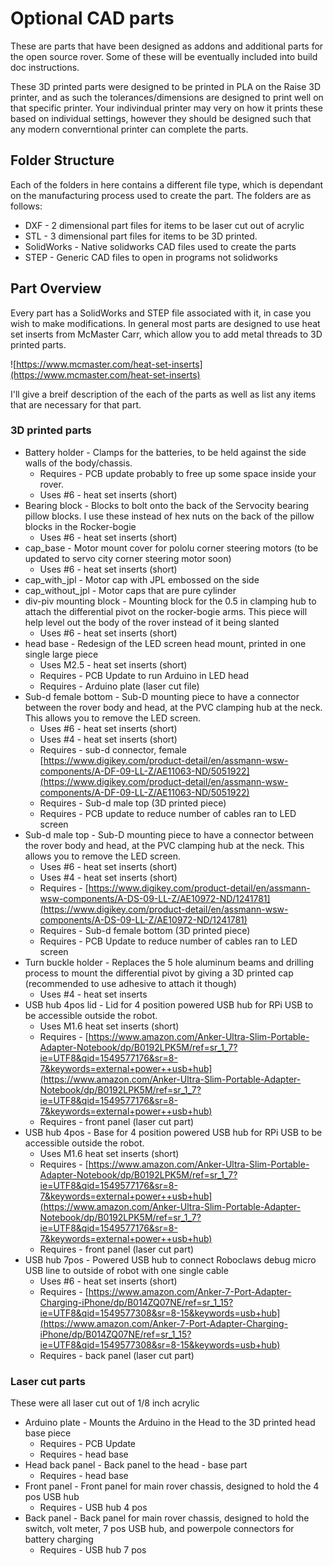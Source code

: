 # Optional CAD parts
These are parts that have been designed as addons and additional parts for the open source rover. Some of these will be eventually included into build doc instructions. 

These 3D printed parts were designed to be printed in PLA on the Raise 3D printer, and as such the tolerances/dimensions are designed to print well on that specific printer. Your indivindual printer may very on how it prints these based on individual settings, however they should be designed such that any modern converntional printer can complete the parts. 


## Folder Structure
Each of the folders in here contains a different file type, which is dependant on the manufacturing process used to create the part. The folders are as follows:

  * DXF - 2 dimensional part files for items to be laser cut out of acrylic
  * STL - 3 dimensional part files for items to be 3D printed. 
  * SolidWorks - Native solidworks CAD files used to create the parts
  * STEP - Generic CAD files to open in programs not solidworks

## Part Overview
Every part has a SolidWorks and STEP file associated with it, in case you wish to make modifications. In general most parts are designed to use heat set inserts from McMaster Carr, which allow you to add metal threads to 3D printed parts.

![https://www.mcmaster.com/heat-set-inserts](https://www.mcmaster.com/heat-set-inserts)

I'll give a breif description of the each of the parts as well as list any items that are necessary for that part.

### 3D printed parts
  * Battery holder - Clamps for the batteries, to be held against the side walls of the body/chassis. 
    * Requires - PCB update probably to free up some space inside your rover.
    * Uses #6 - heat set inserts (short)
  * Bearing block - Blocks to bolt onto the back of the Servocity bearing pillow blocks. I use these instead of hex nuts on the back of the pillow blocks in the Rocker-bogie
    * Uses #6 - heat set inserts (short)
  * cap_base - Motor mount cover for pololu corner steering motors (to be updated to servo city corner steering motor soon)
    * Uses #6 - heat set inserts (short)
  * cap_with_jpl - Motor cap with JPL embossed on the side
  * cap_without_jpl - Motor caps that are pure cylinder
  * div-piv mounting block - Mounting block for the 0.5 in clamping hub to attach the differential pivot on the rocker-bogie arms. This piece will help level out the body of the rover instead of it being slanted
    * Uses #6 - heat set inserts (short)
  * head base - Redesign of the LED screen head mount, printed in one single large piece
    * Uses M2.5 - heat set inserts (short)
    * Requires - PCB Update to run Arduino in LED head
    * Requires - Arduino plate (laser cut file)
  * Sub-d female bottom - Sub-D mounting piece to have a connector between the rover body and head, at the PVC clamping hub at the neck. This allows you to remove the LED screen.
    * Uses #6 - heat set inserts (short)
    * Uses #4 - heat set inserts (short)
    * Requires - sub-d connector, female [https://www.digikey.com/product-detail/en/assmann-wsw-components/A-DF-09-LL-Z/AE11063-ND/5051922](https://www.digikey.com/product-detail/en/assmann-wsw-components/A-DF-09-LL-Z/AE11063-ND/5051922)
    * Requires - Sub-d male top (3D printed piece)
    * Requires - PCB update to reduce number of cables ran to LED screen
  * Sub-d male top - Sub-D mounting piece to have a connector between the rover body and head, at the PVC clamping hub at the neck. This allows you to remove the LED screen.
    * Uses #6 - heat set inserts (short)
    * Uses #4 - heat set inserts (short)
    * Requires - [https://www.digikey.com/product-detail/en/assmann-wsw-components/A-DS-09-LL-Z/AE10972-ND/1241781](https://www.digikey.com/product-detail/en/assmann-wsw-components/A-DS-09-LL-Z/AE10972-ND/1241781)
    * Requires - Sub-d female bottom (3D printed piece)
    * Requires - PCB Update to reduce number of cables ran to LED screen
  * Turn buckle holder - Replaces the 5 hole aluminum beams and drilling process to mount the differential pivot by giving a 3D printed cap (recommended to use adhesive to attach it though)
    * Uses #4 - heat set inserts
  * USB hub 4pos lid - Lid for 4 position powered USB hub for RPi USB to be accessible outside the robot.
    * Uses M1.6 heat set inserts (short)
    * Requires - [https://www.amazon.com/Anker-Ultra-Slim-Portable-Adapter-Notebook/dp/B0192LPK5M/ref=sr_1_7?ie=UTF8&qid=1549577176&sr=8-7&keywords=external+power++usb+hub](https://www.amazon.com/Anker-Ultra-Slim-Portable-Adapter-Notebook/dp/B0192LPK5M/ref=sr_1_7?ie=UTF8&qid=1549577176&sr=8-7&keywords=external+power++usb+hub)
    * Requires - front panel (laser cut part)
  * USB hub 4pos - Base for 4 position powered USB hub for RPi USB to be accessible outside the robot.
    * Uses M1.6 heat set inserts (short)
    * Requires - [https://www.amazon.com/Anker-Ultra-Slim-Portable-Adapter-Notebook/dp/B0192LPK5M/ref=sr_1_7?ie=UTF8&qid=1549577176&sr=8-7&keywords=external+power++usb+hub](https://www.amazon.com/Anker-Ultra-Slim-Portable-Adapter-Notebook/dp/B0192LPK5M/ref=sr_1_7?ie=UTF8&qid=1549577176&sr=8-7&keywords=external+power++usb+hub)
    * Requires - front panel (laser cut part)
  * USB hub 7pos - Powered USB hub to connect Roboclaws debug micro USB line to outside of robot with one single cable
    * Uses #6 - heat set inserts (short)
    * Requires - [https://www.amazon.com/Anker-7-Port-Adapter-Charging-iPhone/dp/B014ZQ07NE/ref=sr_1_15?ie=UTF8&qid=1549577308&sr=8-15&keywords=usb+hub](https://www.amazon.com/Anker-7-Port-Adapter-Charging-iPhone/dp/B014ZQ07NE/ref=sr_1_15?ie=UTF8&qid=1549577308&sr=8-15&keywords=usb+hub)
    * Requires - back panel (laser cut part)

### Laser cut parts
These were all laser cut out of 1/8 inch acrylic

  * Arduino plate - Mounts the Arduino in the Head to the 3D printed head base piece
    * Requires - PCB Update
    * Requires - head base
  * Head back panel - Back panel to the head - base part
    * Requires - head base
  * Front panel - Front panel for main rover chassis, designed to hold the 4 pos USB hub
    * Requires - USB hub 4 pos
  * Back panel - Back panel for main rover chassis, designed to hold the switch, volt meter, 7 pos USB hub, and powerpole connectors for battery charging
    * Requires - USB hub 7 pos
